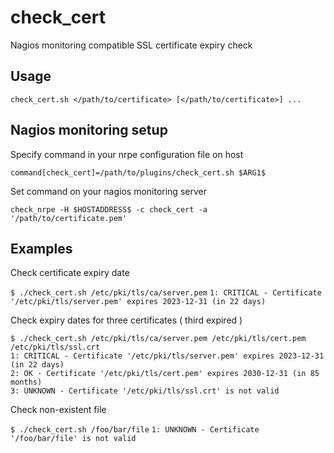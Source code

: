 # check_cert
Nagios monitoring compatible SSL certificate expiry check

## Usage
`check_cert.sh </path/to/certificate> [</path/to/certificate>] ...`

## Nagios monitoring setup
Specify command in your nrpe configuration file on host

`command[check_cert]=/path/to/plugins/check_cert.sh $ARG1$`

Set command on your nagios monitoring server

`check_nrpe -H $HOSTADDRESS$ -c check_cert -a '/path/to/certificate.pem'`

## Examples
Check certificate expiry date

`$ ./check_cert.sh /etc/pki/tls/ca/server.pem`
`1: CRITICAL - Certificate '/etc/pki/tls/server.pem' expires 2023-12-31 (in 22 days)`

Check expiry dates for three certificates ( third expired )

```
$ ./check_cert.sh /etc/pki/tls/ca/server.pem /etc/pki/tls/cert.pem /etc/pki/tls/ssl.crt
1: CRITICAL - Certificate '/etc/pki/tls/server.pem' expires 2023-12-31 (in 22 days)
2: OK - Certificate '/etc/pki/tls/cert.pem' expires 2030-12-31 (in 85 months)
3: UNKNOWN - Certificate '/etc/pki/tls/ssl.crt' is not valid
```
Check non-existent file

`$ ./check_cert.sh /foo/bar/file`
`1: UNKNOWN - Certificate '/foo/bar/file' is not valid`
